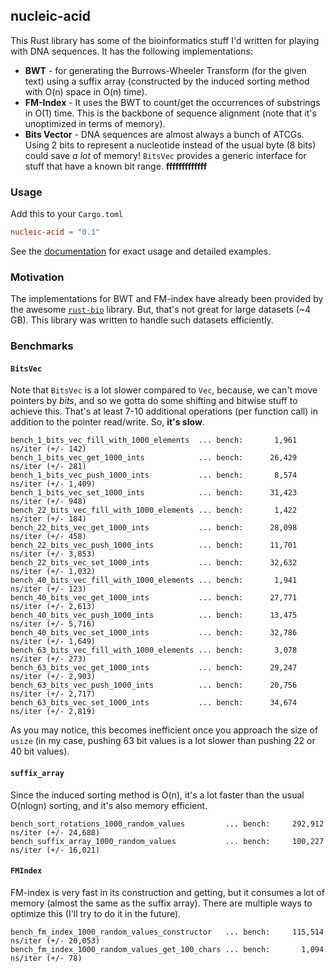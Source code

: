 ## nucleic-acid

This Rust library has some of the bioinformatics stuff I'd written for playing with DNA sequences. It has the following implementations:

 - **BWT** - for generating the Burrows-Wheeler Transform (for the given text) using a suffix array (constructed by the induced sorting method with O(n) space in O(n) time).
 - **FM-Index** - It uses the BWT to count/get the occurrences of substrings in O(1) time. This is the backbone of sequence alignment (note that it's unoptimized in terms of memory).
 - **Bits Vector** - DNA sequences are almost always a bunch of ATCGs. Using 2 bits to represent a nucleotide instead of the usual byte (8 bits) could save *a lot* of memory! `BitsVec` provides a generic interface for stuff that have a known bit range.
**fffffffffffff**
### Usage

Add this to your `Cargo.toml`

``` toml
nucleic-acid = "0.1"
```

See the [documentation](https://docs.rs/nucleic-acid) for exact usage and detailed examples.

### Motivation

The implementations for BWT and FM-index have already been provided by the awesome [`rust-bio`](http://github.com/rust-bio/rust-bio/) library. But, that's not great for large datasets (~4 GB). This library was written to handle such datasets efficiently.

### Benchmarks

#### `BitsVec`

Note that `BitsVec` is a lot slower compared to `Vec`, because, we can't move pointers by *bits*, and so we gotta do some shifting and bitwise stuff to achieve this. That's at least 7-10 additional operations (per function call) in addition to the pointer read/write. So, **it's slow**.

    bench_1_bits_vec_fill_with_1000_elements  ... bench:       1,961 ns/iter (+/- 142)
    bench_1_bits_vec_get_1000_ints            ... bench:      26,429 ns/iter (+/- 281)
    bench_1_bits_vec_push_1000_ints           ... bench:       8,574 ns/iter (+/- 1,409)
    bench_1_bits_vec_set_1000_ints            ... bench:      31,423 ns/iter (+/- 948)
    bench_22_bits_vec_fill_with_1000_elements ... bench:       1,422 ns/iter (+/- 184)
    bench_22_bits_vec_get_1000_ints           ... bench:      28,098 ns/iter (+/- 458)
    bench_22_bits_vec_push_1000_ints          ... bench:      11,701 ns/iter (+/- 3,853)
    bench_22_bits_vec_set_1000_ints           ... bench:      32,632 ns/iter (+/- 1,032)
    bench_40_bits_vec_fill_with_1000_elements ... bench:       1,941 ns/iter (+/- 123)
    bench_40_bits_vec_get_1000_ints           ... bench:      27,771 ns/iter (+/- 2,613)
    bench_40_bits_vec_push_1000_ints          ... bench:      13,475 ns/iter (+/- 5,716)
    bench_40_bits_vec_set_1000_ints           ... bench:      32,786 ns/iter (+/- 1,649)
    bench_63_bits_vec_fill_with_1000_elements ... bench:       3,078 ns/iter (+/- 273)
    bench_63_bits_vec_get_1000_ints           ... bench:      29,247 ns/iter (+/- 2,903)
    bench_63_bits_vec_push_1000_ints          ... bench:      20,756 ns/iter (+/- 2,717)
    bench_63_bits_vec_set_1000_ints           ... bench:      34,674 ns/iter (+/- 2,819)

As you may notice, this becomes inefficient once you approach the size of `usize` (in my case, pushing 63 bit values is a lot slower than pushing 22 or 40 bit values).

#### `suffix_array`

Since the induced sorting method is O(n), it's a lot faster than the usual O(nlogn) sorting, and it's also memory efficient.

    bench_sort_rotations_1000_random_values         ... bench:     292,912 ns/iter (+/- 24,688)
    bench_suffix_array_1000_random_values           ... bench:     100,227 ns/iter (+/- 16,021)

#### `FMIndex`

FM-index is very fast in its construction and getting, but it consumes a lot of memory (almost the same as the suffix array). There are multiple ways to optimize this (I'll try to do it in the future).

    bench_fm_index_1000_random_values_constructor   ... bench:     115,514 ns/iter (+/- 20,053)
    bench_fm_index_1000_random_values_get_100_chars ... bench:       1,094 ns/iter (+/- 78)


